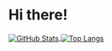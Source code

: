 # Hi there!

<a href="https://github.com/chunkeat99">
  <img align="center" alt="GitHub Stats" src="https://github-readme-stats.vercel.app/api?username=chunkear99&show_icons=true&include_all_commits=true" />
</a>
<a href="https://github.com/Harry-Chen">
  <img align="center" alt="Top Langs" src="https://github-readme-stats.vercel.app/api/top-langs/?username=chunkeat99layout=compact" />
</a>
